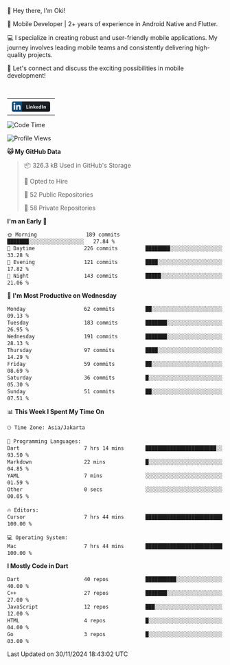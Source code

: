 <p>
 👋 Hey there, I'm Oki!

🚀 Mobile Developer | 2+ years of experience in Android Native and Flutter.

💻 I specialize in creating robust and user-friendly mobile applications. My journey involves leading mobile teams and consistently delivering high-quality projects.

🔗 Let's connect and discuss the exciting possibilities in mobile development!

<br>

<table style="border:none; border-collapse:collapse; cellspacing:0; cellpadding:0">
    <tr>
        <td>
           <a href="https://www.linkedin.com/in/oki-6ba305173/" target="_blank">
              <img src="https://github.com/inisialkey/inisialkey/blob/main/assets/linkedin.svg" alt="LinkedIn" style="vertical-align:top; margin:4px" height=24>
          </a>
        </td>
    </tr>
</table>

<!-- <br>

<!--START_SECTION:waka-->
![Code Time](http://img.shields.io/badge/Code%20Time-863%20hrs%204%20mins-blue)

![Profile Views](http://img.shields.io/badge/Profile%20Views-33-blue)

**🐱 My GitHub Data** 

> 📦 326.3 kB Used in GitHub's Storage 
 > 
> 💼 Opted to Hire
 > 
> 📜 52 Public Repositories 
 > 
> 🔑 58 Private Repositories 
 > 
**I'm an Early 🐤** 

```text
🌞 Morning                189 commits         ███████░░░░░░░░░░░░░░░░░░   27.84 % 
🌆 Daytime                226 commits         ████████░░░░░░░░░░░░░░░░░   33.28 % 
🌃 Evening                121 commits         ████░░░░░░░░░░░░░░░░░░░░░   17.82 % 
🌙 Night                  143 commits         █████░░░░░░░░░░░░░░░░░░░░   21.06 % 
```
📅 **I'm Most Productive on Wednesday** 

```text
Monday                   62 commits          ██░░░░░░░░░░░░░░░░░░░░░░░   09.13 % 
Tuesday                  183 commits         ███████░░░░░░░░░░░░░░░░░░   26.95 % 
Wednesday                191 commits         ███████░░░░░░░░░░░░░░░░░░   28.13 % 
Thursday                 97 commits          ████░░░░░░░░░░░░░░░░░░░░░   14.29 % 
Friday                   59 commits          ██░░░░░░░░░░░░░░░░░░░░░░░   08.69 % 
Saturday                 36 commits          █░░░░░░░░░░░░░░░░░░░░░░░░   05.30 % 
Sunday                   51 commits          ██░░░░░░░░░░░░░░░░░░░░░░░   07.51 % 
```


📊 **This Week I Spent My Time On** 

```text
🕑︎ Time Zone: Asia/Jakarta

💬 Programming Languages: 
Dart                     7 hrs 14 mins       ███████████████████████░░   93.50 % 
Markdown                 22 mins             █░░░░░░░░░░░░░░░░░░░░░░░░   04.85 % 
YAML                     7 mins              ░░░░░░░░░░░░░░░░░░░░░░░░░   01.59 % 
Other                    0 secs              ░░░░░░░░░░░░░░░░░░░░░░░░░   00.05 % 

🔥 Editors: 
Cursor                   7 hrs 44 mins       █████████████████████████   100.00 % 

💻 Operating System: 
Mac                      7 hrs 44 mins       █████████████████████████   100.00 % 
```

**I Mostly Code in Dart** 

```text
Dart                     40 repos            ██████████░░░░░░░░░░░░░░░   40.00 % 
C++                      27 repos            ███████░░░░░░░░░░░░░░░░░░   27.00 % 
JavaScript               12 repos            ███░░░░░░░░░░░░░░░░░░░░░░   12.00 % 
HTML                     4 repos             █░░░░░░░░░░░░░░░░░░░░░░░░   04.00 % 
Go                       3 repos             █░░░░░░░░░░░░░░░░░░░░░░░░   03.00 % 
```




 Last Updated on 30/11/2024 18:43:02 UTC
<!--END_SECTION:waka-->